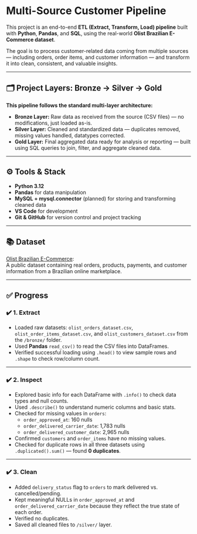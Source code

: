 # Multi-Source Customer Pipeline

This project is an end-to-end **ETL (Extract, Transform, Load) pipeline** built with **Python**, **Pandas**, and **SQL**, using the real-world **Olist Brazilian E-Commerce dataset**.

The goal is to process customer-related data coming from multiple sources — including orders, order items, and customer information — and transform it into clean, consistent, and valuable insights.

---

## 🗂️ Project Layers: Bronze → Silver → Gold

**This pipeline follows the standard multi-layer architecture:**

- **Bronze Layer:** Raw data as received from the source (CSV files) — no modifications, just loaded as-is.
- **Silver Layer:** Cleaned and standardized data — duplicates removed, missing values handled, datatypes corrected.
- **Gold Layer:** Final aggregated data ready for analysis or reporting — built using SQL queries to join, filter, and aggregate cleaned data.

---

## ⚙️ Tools & Stack

- **Python 3.12**
- **Pandas** for data manipulation
- **MySQL + mysql.connector** (planned) for storing and transforming cleaned data
- **VS Code** for development
- **Git & GitHub** for version control and project tracking

---

## 📚 Dataset

[Olist Brazilian E-Commerce](https://www.kaggle.com/datasets/olistbr/brazilian-ecommerce):  
A public dataset containing real orders, products, payments, and customer information from a Brazilian online marketplace.

---

## ✅ Progress

### ✔️ 1. Extract

- Loaded raw datasets: `olist_orders_dataset.csv`, `olist_order_items_dataset.csv`, and `olist_customers_dataset.csv` from the `/bronze/` folder.
- Used **Pandas** `read_csv()` to read the CSV files into DataFrames.
- Verified successful loading using `.head()` to view sample rows and `.shape` to check row/column count.

---

### ✔️ 2. Inspect

- Explored basic info for each DataFrame with `.info()` to check data types and null counts.
- Used `.describe()` to understand numeric columns and basic stats.
- Checked for missing values in `orders`:
  - `order_approved_at`: 160 nulls
  - `order_delivered_carrier_date`: 1,783 nulls
  - `order_delivered_customer_date`: 2,965 nulls
- Confirmed `customers` and `order_items` have no missing values.
- Checked for duplicate rows in all three datasets using `.duplicated().sum()` — found **0 duplicates**.

---

### ✔️ 3. Clean

- Added `delivery_status` flag to `orders` to mark delivered vs. cancelled/pending.
- Kept meaningful NULLs in `order_approved_at` and `order_delivered_carrier_date` because they reflect the true state of each order.
- Verified no duplicates.
- Saved all cleaned files to `/silver/` layer.

